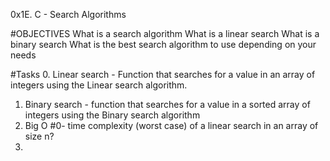 0x1E. C - Search Algorithms

#OBJECTIVES
What is a search algorithm
What is a linear search
What is a binary search
What is the best search algorithm to use depending on your needs

#Tasks
0. Linear search - Function that searches for a value in an array of integers using the Linear search algorithm.
1. Binary search - function that searches for a value in a sorted array of integers using the Binary search algorithm
2. Big O #0- time complexity (worst case) of a linear search in an array of size n?
3.
